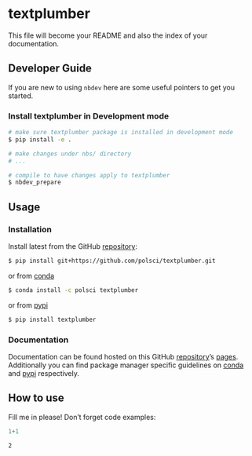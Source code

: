 # textplumber


<!-- WARNING: THIS FILE WAS AUTOGENERATED! DO NOT EDIT! -->

This file will become your README and also the index of your
documentation.

## Developer Guide

If you are new to using `nbdev` here are some useful pointers to get you
started.

### Install textplumber in Development mode

``` sh
# make sure textplumber package is installed in development mode
$ pip install -e .

# make changes under nbs/ directory
# ...

# compile to have changes apply to textplumber
$ nbdev_prepare
```

## Usage

### Installation

Install latest from the GitHub
[repository](https://github.com/polsci/textplumber):

``` sh
$ pip install git+https://github.com/polsci/textplumber.git
```

or from [conda](https://anaconda.org/polsci/textplumber)

``` sh
$ conda install -c polsci textplumber
```

or from [pypi](https://pypi.org/project/textplumber/)

``` sh
$ pip install textplumber
```

### Documentation

Documentation can be found hosted on this GitHub
[repository](https://github.com/polsci/textplumber)’s
[pages](https://polsci.github.io/textplumber/). Additionally you can
find package manager specific guidelines on
[conda](https://anaconda.org/polsci/textplumber) and
[pypi](https://pypi.org/project/textplumber/) respectively.

## How to use

Fill me in please! Don’t forget code examples:

``` python
1+1
```

    2
